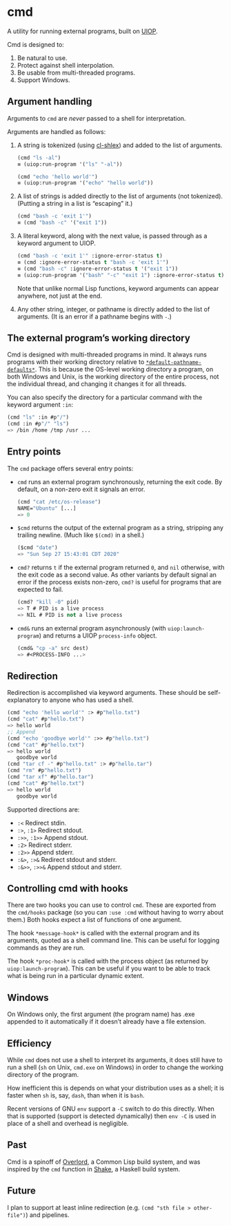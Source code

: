 # cmd

A utility for running external programs, built on [UIOP][].

Cmd is designed to:

1. Be natural to use.
2. Protect against shell interpolation.
3. Be usable from multi-threaded programs.
4. Support Windows.

## Argument handling

Arguments to `cmd` are *never* passed to a shell for interpretation.

Arguments are handled as follows:

1. A string is tokenized (using [cl-shlex][]) and added to the list of
   arguments.

   ``` lisp
   (cmd "ls -al")
   ≡ (uiop:run-program '("ls" "-al"))

   (cmd "echo 'hello world'")
   ≡ (uiop:run-program '("echo" "hello world"))
   ```

2. A list of strings is added directly to the list of arguments (not
   tokenized). (Putting a string in a list is “escaping” it.)

   ``` lisp
   (cmd "bash -c 'exit 1'")
   ≡ (cmd "bash -c" '("exit 1"))
   ```

3. A literal keyword, along with the next value, is passed through as
   a keyword argument to UIOP.

   ``` lisp
   (cmd "bash -c 'exit 1'" :ignore-error-status t)
   ≡ (cmd :ignore-error-status t "bash -c 'exit 1'")
   ≡ (cmd "bash -c" :ignore-error-status t '("exit 1"))
   ≡ (uiop:run-program '("bash" "-c" "exit 1") :ignore-error-status t)
   ```

   Note that unlike normal Lisp functions, keyword arguments can
   appear anywhere, not just at the end.

4. Any other string, integer, or pathname is directly added to the list
   of arguments. (It is an error if a pathname begins with `-`.)

## The external program’s working directory

Cmd is designed with multi-threaded programs in mind. It always runs
programs with their working directory relative to
[`*default-pathname-defaults*`][dpd]. This is because the OS-level
working directory a program, on both Windows and Unix, is the working
directory of the entire process, not the individual thread, and
changing it changes it for all threads.

You can also specify the directory for a particular command with the
keyword argument `:in`:

``` lisp
(cmd "ls" :in #p"/")
(cmd :in #p"/" "ls")
=> /bin /home /tmp /usr ...
```

## Entry points

The `cmd` package offers several entry points:

- `cmd` runs an external program synchronously, returning the exit
  code. By default, on a non-zero exit it signals an error.

  ```lisp
  (cmd "cat /etc/os-release")
  NAME="Ubuntu" [...]
  => 0
  ```

- `$cmd` returns the output of the external program as a string,
  stripping any trailing newline. (Much like `$(cmd)` in a shell.)

  ```lisp
  ($cmd "date")
  => "Sun Sep 27 15:43:01 CDT 2020"
  ```

- `cmd?` returns `t` if the external program returned `0`, and `nil`
  otherwise, with the exit code as a second value. As other variants
  by default signal an error if the process exists non-zero, `cmd?` is
  useful for programs that are expected to fail.

  ```lisp
  (cmd? "kill -0" pid)
  => T # PID is a live process
  => NIL # PID is not a live process
  ```

- `cmd&` runs an external program asynchronously (with
  `uiop:launch-program`) and returns a UIOP `process-info` object.

  ```lisp
  (cmd& "cp -a" src dest)
  => #<PROCESS-INFO ...>
  ```

## Redirection

Redirection is accomplished via keyword arguments. These should be
self-explanatory to anyone who has used a shell.

``` lisp
(cmd "echo 'hello world'" :> #p"hello.txt")
(cmd "cat" #p"hello.txt")
=> hello world
;; Append
(cmd "echo 'goodbye world'" :>> #p"hello.txt")
(cmd "cat" #p"hello.txt")
=> hello world
   goodbye world
(cmd "tar cf -" #p"hello.txt" :> #p"hello.tar")
(cmd "rm" #p"hello.txt")
(cmd "tar xf" #p"hello.tar")
(cmd "cat" #p"hello.txt")
=> hello world
   goodbye world
```

Supported directions are:

- `:<` Redirect stdin.
- `:>`, `:1>` Redirect stdout.
- `:>>`, `:1>>` Append stdout.
- `:2>` Redirect stderr.
- `:2>>` Append stderr.
- `:&>`, `:>&` Redirect stdout and stderr.
- `:&>>`, `:>>&` Append stdout and stderr.

## Controlling cmd with hooks

There are two hooks you can use to control `cmd`. These are exported from the `cmd/hooks` package (so you can `:use :cmd` without having to worry about them.) Both hooks expect a list of functions of one argument.

The hook `*message-hook*` is called with the external program and its arguments, quoted as a shell command line. This can be useful for logging commands as they are run.

The hook `*proc-hook*` is called with the process object (as returned by `uiop:launch-program`). This can be useful if you want to be able to track what is being run in a particular dynamic extent.

## Windows

On Windows only, the first argument (the program name) has .exe appended to it automatically if it doesn’t already have a file extension.

## Efficiency

While `cmd` does not use a shell to interpret its arguments, it does still have to run a shell (`sh` on Unix, `cmd.exe` on Windows) in order to change the working directory of the program.

How inefficient this is depends on what your distribution uses as a shell; it is faster when `sh` is, say, `dash`, than when it is `bash`.

Recent versions of GNU `env` support a `-C` switch to do this directly. When that is supported (support is detected dynamically) then `env -C` is used in place of a shell and overhead is negligible.

## Past

Cmd is a spinoff of [Overlord][], a Common Lisp build system, and was inspired by the `cmd` function in [Shake][], a Haskell build system.

## Future

I plan to support at least inline redirection (e.g. `(cmd "sth file > other-file")`) and pipelines.

[UIOP]: https://common-lisp.net/project/asdf/uiop.html
[Overlord]: https://github.com/ruricolist/overlord
[Shake]: https://shakebuild.com/
[cl-shlex]: https://github.com/ruricolist/cl-shlex
[dpd]: http://clhs.lisp.se/Body/v_defaul.htm
[Bernstein chaining]: http://www.catb.organization/~eser/writings/taoup/html/ch06s06.html
